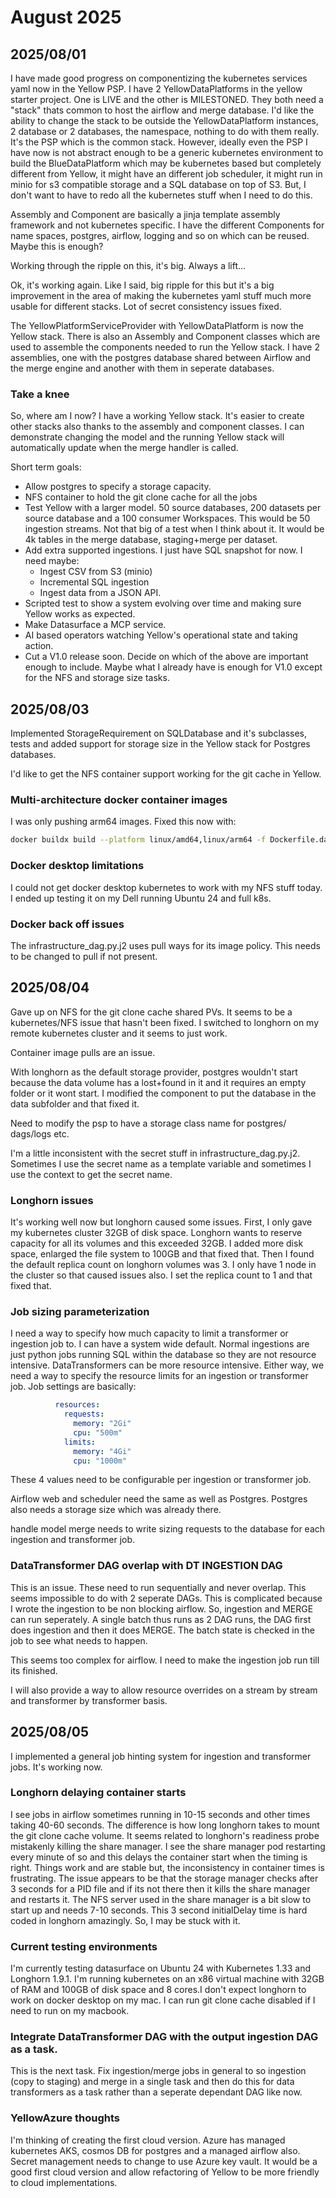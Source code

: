 # August 2025

## 2025/08/01

I have made good progress on componentizing the kubernetes services yaml now in the Yellow PSP. I have 2 YellowDataPlatforms in the yellow starter project. One is LIVE and the other is MILESTONED. They both need a "stack" thats common to host the airflow and merge database. I'd like the ability to change the stack to be outside the YellowDataPlatform instances, 2 database or 2 databases, the namespace, nothing to do with them really. It's the PSP which is the common stack. However, ideally even the PSP I have now is not abstract enough to be a generic kubernetes environment to build the BlueDataPlatform which may be kubernetes based but completely different from Yellow, it might have an different job scheduler, it might run in minio for s3 compatible storage and a SQL database on top of S3. But, I don't want to have to redo all the kubernetes stuff when I need to do this.

Assembly and Component are basically a jinja template assembly framework and not kubernetes specific. I have the different Components for name spaces, postgres, airflow, logging and so on which can be reused. Maybe this is enough?

Working through the ripple on this, it's big. Always a lift...

Ok, it's working again. Like I said, big ripple for this but it's a big improvement in the area of making the kubernetes yaml stuff much more usable for different stacks. Lot of secret consistency issues fixed.

The YellowPlatformServiceProvider with YellowDataPlatform is now the Yellow stack. There is also an Assembly and Component classes which are used to assemble the components needed to run the Yellow stack. I have 2 assemblies, one with the postgres database shared between Airflow and the merge engine and another with them in seperate databases.

### Take a knee

So, where am I now? I have a working Yellow stack. It's easier to create other stacks also thanks to the assembly and component classes. I can demonstrate changing the model and the running Yellow stack will automatically update when the merge handler is called.

Short term goals:

* Allow postgres to specify a storage capacity.
* NFS container to hold the git clone cache for all the jobs
* Test Yellow with a larger model. 50 source databases, 200 datasets per source database and a 100 consumer Workspaces. This would be 50 ingestion streams. Not that big of a test when I think about it. It would be 4k tables in the merge database, staging+merge per dataset.
* Add extra supported ingestions. I just have SQL snapshot for now. I need maybe:
  * Ingest CSV from S3 (minio)
  * Incremental SQL ingestion
  * Ingest data from a JSON API.
* Scripted test to show a system evolving over time and making sure Yellow works as expected.
* Make Datasurface a MCP service.
* AI based operators watching Yellow's operational state and taking action.
* Cut a V1.0 release soon. Decide on which of the above are important enough to include. Maybe what I already have is enough for V1.0 except for the NFS and storage size tasks.

## 2025/08/03

Implemented StorageRequirement on SQLDatabase and it's subclasses, tests and added support for storage size in the Yellow stack for Postgres databases.

I'd like to get the NFS container support working for  the git cache in Yellow.

### Multi-architecture docker container images

I was only pushing arm64 images. Fixed this now with:

```bash
docker buildx build --platform linux/amd64,linux/arm64 -f Dockerfile.datasurface -t datasurface/datasurface:latest --push .
```

### Docker desktop limitations

I could not get docker desktop kubernetes to work with my NFS stuff today. I ended up testing it on my Dell running Ubuntu 24 and full k8s.

### Docker back off issues

The infrastructure_dag.py.j2 uses pull ways for its image policy. This needs to be changed to pull if not present.

## 2025/08/04

Gave up on NFS for the git clone cache shared PVs. It seems to be a kubernetes/NFS issue that hasn't been fixed. I switched to longhorn on my remote kubernetes cluster and it seems to just work.

Container image pulls are an issue.

With longhorn as the default storage provider, postgres wouldn't start because the data volume has a lost+found in it and it requires an empty folder or it wont start. I modified the component to put the database in the data subfolder and that fixed it.

Need to modify the psp to have a storage class name for postgres/ dags/logs etc.

I'm a little inconsistent with the secret stuff in infrastructure_dag.py.j2. Sometimes I use the secret name as a template variable and sometimes I use the context to get the secret name.

### Longhorn issues

It's working well now but longhorn caused some issues. First, I only gave my kubernetes cluster 32GB of disk space. Longhorn wants to reserve capacity for all its volumes and this exceeded 32GB. I added more disk space, enlarged the file system to 100GB and that fixed that. Then I found the default replica count on longhorn volumes was 3. I only have 1 node in the cluster so that caused issues also. I set the replica count to 1 and that fixed that.

### Job sizing parameterization

I need a way to specify how much capacity to limit a transformer or ingestion job to. I can have a system wide default. Normal ingestions are just python jobs running SQL within the database so they are not resource intensive. DataTransformers can be more resource intensive. Either way, we need a way to specify the resource limits for an ingestion or transformer job. Job settings are basically:

```yaml
          resources:
            requests:
              memory: "2Gi"
              cpu: "500m"
            limits:
              memory: "4Gi"
              cpu: "1000m"
```

These 4 values need to be configurable per ingestion or transformer job.

Airflow web and scheduler need the same as well as Postgres. Postgres also needs a storage size which was already there.

handle model merge needs to write sizing requests to the database for each ingestion and transformer job.

### DataTransformer DAG overlap with DT INGESTION DAG

This is an issue. These need to run sequentially and never overlap. This seems impossible to do with 2 seperate DAGs. This is complicated because I wrote the ingestion to be non blocking airflow. So, ingestion and MERGE can run seperately. A single batch thus runs as 2 DAG runs, the DAG first does ingestion and then it does MERGE. The batch state is checked in the job to see what needs to happen.

This seems too complex for airflow. I need to make the ingestion job run till its finished.

I will also provide a way to allow resource overrides on a stream by stream and transformer by transformer basis.

## 2025/08/05

I implemented a general job hinting system for ingestion and transformer jobs. It's working now.

### Longhorn delaying container starts

I see jobs in airflow sometimes running in 10-15 seconds and other times taking 40-60 seconds. The difference is how long longhorn takes to mount the git clone cache volume. It seems related to longhorn's readiness probe mistakenly killing the share manager. I see the share manager pod restarting every minute of so and this delays the container start when the timing is right. Things work and are stable but, the inconsistency in container times is frustrating. The issue appears to be that the storage manager checks after 3 seconds for a PID file and if its not there then it kills the share manager and restarts it. The NFS server used in the share manager is a bit slow to start up and needs 7-10 seconds. This 3 second initialDelay time is hard coded in longhorn amazingly. So, I may be stuck with it.

### Current testing environments

I'm currently testing datasurface on Ubuntu 24 with Kubernetes 1.33 and Longhorn 1.9.1. I'm running kubernetes on an x86 virtual machine with 32GB of RAM and 100GB of disk space and 8 cores.I don't expect longhorn to work on docker desktop on my mac. I can run git clone cache disabled if I need to run on my macbook.

### Integrate DataTransformer DAG with the output ingestion DAG as a task.

This is the next task. Fix ingestion/merge jobs in general to so ingestion (copy to staging) and merge in a single task and then do this for data transformers as a task rather than a seperate dependant DAG like now.

### YellowAzure thoughts

I'm thinking of creating the first cloud version. Azure has managed kubernetes AKS, cosmos DB for postgres and a managed airflow also. Secret management needs to change to use Azure key vault. It would be a good first cloud version and allow refactoring of Yellow to be more friendly to cloud implementations.

